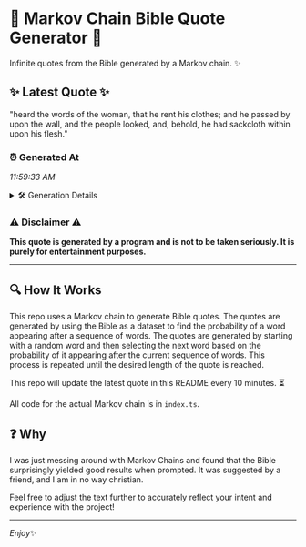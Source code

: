 # 📖 Markov Chain Bible Quote Generator 📖

Infinite quotes from the Bible generated by a Markov chain. ✨

## ✨ Latest Quote ✨
"heard the words of the woman, that he rent his clothes; and he passed by upon the wall, and the people looked, and, behold, he had sackcloth within upon his flesh."

### ⏰ Generated At
*11:59:33 AM*

<details>
    <summary>🛠️ Generation Details</summary>
    <p>
        <strong>🌱 Seed:</strong> heard<br>
        <strong>🔄 Iterations:</strong> 30<br>
        <strong>📜 Context History:</strong><br>[ heard ]: the<br>[ heard, the ]: words<br>[ heard, the, words ]: of<br>[ heard, the, words, of ]: the<br>[ heard, the, words, of, the ]: woman,<br>[ heard, the, words, of, the, woman, ]: that<br>[ the, words, of, the, woman,, that ]: he<br>[ words, of, the, woman,, that, he ]: rent<br>[ of, the, woman,, that, he, rent ]: his<br>[ the, woman,, that, he, rent, his ]: clothes;<br>[ woman,, that, he, rent, his, clothes; ]: and<br>[ that, he, rent, his, clothes;, and ]: he<br>[ he, rent, his, clothes;, and, he ]: passed<br>[ rent, his, clothes;, and, he, passed ]: by<br>[ his, clothes;, and, he, passed, by ]: upon<br>[ clothes;, and, he, passed, by, upon ]: the<br>[ and, he, passed, by, upon, the ]: wall,<br>[ he, passed, by, upon, the, wall, ]: and<br>[ passed, by, upon, the, wall,, and ]: the<br>[ by, upon, the, wall,, and, the ]: people<br>[ upon, the, wall,, and, the, people ]: looked,<br>[ the, wall,, and, the, people, looked, ]: and,<br>[ wall,, and, the, people, looked,, and, ]: behold,<br>[ and, the, people, looked,, and,, behold, ]: he<br>[ the, people, looked,, and,, behold,, he ]: had<br>[ people, looked,, and,, behold,, he, had ]: sackcloth<br>[ looked,, and,, behold,, he, had, sackcloth ]: within<br>[ and,, behold,, he, had, sackcloth, within ]: upon<br>[ behold,, he, had, sackcloth, within, upon ]: his<br>[ he, had, sackcloth, within, upon, his ]: flesh.<br>
    </p>
</details>

### ⚠️ Disclaimer ⚠️
**This quote is generated by a program and is not to be taken seriously. It is purely for entertainment purposes.**

---

## 🔍 How It Works

This repo uses a Markov chain to generate Bible quotes. The quotes are generated by using the Bible as a dataset to find the probability of a word appearing after a sequence of words. The quotes are generated by starting with a random word and then selecting the next word based on the probability of it appearing after the current sequence of words. This process is repeated until the desired length of the quote is reached.

This repo will update the latest quote in this README every 10 minutes. ⏳

All code for the actual Markov chain is in `index.ts`.

## ❓ Why

I was just messing around with Markov Chains and found that the Bible surprisingly yielded good results when prompted. 
It was suggested by a friend, and I am in no way christian.

Feel free to adjust the text further to accurately reflect your intent and experience with the project!

---

*Enjoy*✨
